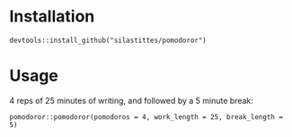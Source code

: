 Installation
============

`devtools::install_github("silastittes/pomodoror")`

Usage
=====

4 reps of 25 minutes of writing, and followed by a 5 minute break:

`pomodoror::pomodoror(pomodoros = 4, work_length = 25, break_length = 5)`
